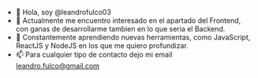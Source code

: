 - 👋 Hola, soy @leandrofulco03
- 👀 Actualmente me encuentro interesado en el apartado del Frontend, con ganas de desarrollarme tambien en lo que seria el Backend.
- 🌱 Constantemente aprendiendo nuevas herramientas, como JavaScript, ReactJS y NodeJS en los que me quiero profundizar.
- 📫 Para cualquier tipo de contacto dejo mi email leandro.fulco@gmail.com

<!---
leandrofulco03/leandrofulco03 is a ✨ special ✨ repository because its `README.md` (this file) appears on your GitHub profile.
You can click the Preview link to take a look at your changes.
--->
